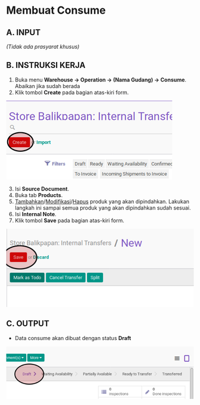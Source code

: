 # Membuat Consume

## A. INPUT

*(Tidak ada prasyarat khusus)*

## B. INSTRUKSI KERJA

1. Buka menu **Warehouse -> Operation -> (Nama Gudang) -> Consume**. Abaikan jika sudah berada
2. Klik tombol **Create** pada bagian atas-kiri form.

![](../../img/consume/tombol-create.png)

3. Isi **Source Document**.
4. Buka tab **Products**.
5. <a name="l5">[Tambahkan](./produk-tambah.md)/[Modifikasi](./produk-modifikasi.md)/[Hapus](./produk-hapus.md)</a> produk yang akan dipindahkan. Lakukan langkah ini sampai semua produk yang akan dipindahkan sudah sesuai.
6. Isi **Internal Note**.
7. Klik tombol **Save** pada bagian atas-kiri form.

![](../../img/consume/tombol-simpan.png)

## C. OUTPUT

* Data consume akan dibuat dengan status **Draft**

![](../../img/consume/status-draft.png)
